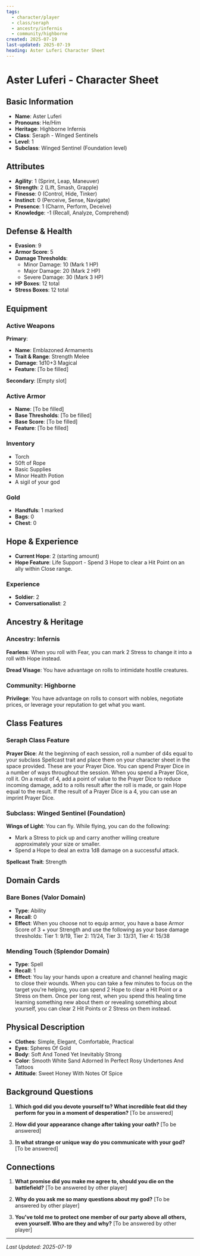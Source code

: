 ```yaml
---
tags:
  - character/player
  - class/seraph
  - ancestry/infernis
  - community/highborne
created: 2025-07-19
last-updated: 2025-07-19
heading: Aster Luferi Character Sheet
---
```

# Aster Luferi - Character Sheet

## Basic Information
- **Name**: Aster Luferi
- **Pronouns**: He/Him
- **Heritage**: Highborne Infernis
- **Class**: Seraph - Winged Sentinels
- **Level**: 1
- **Subclass**: Winged Sentinel (Foundation level)

## Attributes
- **Agility**: 1 (Sprint, Leap, Maneuver)
- **Strength**: 2 (Lift, Smash, Grapple)
- **Finesse**: 0 (Control, Hide, Tinker)
- **Instinct**: 0 (Perceive, Sense, Navigate)
- **Presence**: 1 (Charm, Perform, Deceive)
- **Knowledge**: -1 (Recall, Analyze, Comprehend)

## Defense & Health
- **Evasion**: 9
- **Armor Score**: 5
- **Damage Thresholds**:
  - Minor Damage: 10 (Mark 1 HP)
  - Major Damage: 20 (Mark 2 HP)
  - Severe Damage: 30 (Mark 3 HP)
- **HP Boxes**: 12 total
- **Stress Boxes**: 12 total

## Equipment

### Active Weapons
**Primary**: 
- **Name**: Emblazoned Armaments
- **Trait & Range**: Strength Melee
- **Damage**: 1d10+3 Magical
- **Feature**: [To be filled]

**Secondary**: [Empty slot]

### Active Armor
- **Name**: [To be filled]
- **Base Thresholds**: [To be filled]
- **Base Score**: [To be filled]
- **Feature**: [To be filled]

### Inventory
- Torch
- 50ft of Rope
- Basic Supplies
- Minor Health Potion
- A sigil of your god

### Gold
- **Handfuls**: 1 marked
- **Bags**: 0
- **Chest**: 0

## Hope & Experience
- **Current Hope**: 2 (starting amount)
- **Hope Feature**: Life Support - Spend 3 Hope to clear a Hit Point on an ally within Close range.

### Experience
- **Soldier**: 2
- **Conversationalist**: 2

## Ancestry & Heritage

### Ancestry: Infernis
**Fearless**: When you roll with Fear, you can mark 2 Stress to change it into a roll with Hope instead.

**Dread Visage**: You have advantage on rolls to intimidate hostile creatures.

### Community: Highborne
**Privilege**: You have advantage on rolls to consort with nobles, negotiate prices, or leverage your reputation to get what you want.

## Class Features

### Seraph Class Feature
**Prayer Dice**: At the beginning of each session, roll a number of d4s equal to your subclass Spellcast trait and place them on your character sheet in the space provided. These are your Prayer Dice. You can spend Prayer Dice in a number of ways throughout the session. When you spend a Prayer Dice, roll it. On a result of 4, add a point of value to the Prayer Dice to reduce incoming damage, add to a rolls result after the roll is made, or gain Hope equal to the result. If the result of a Prayer Dice is a 4, you can use an imprint Prayer Dice.

### Subclass: Winged Sentinel (Foundation)
**Wings of Light**: You can fly. While flying, you can do the following:
- Mark a Stress to pick up and carry another willing creature approximately your size or smaller.
- Spend a Hope to deal an extra 1d8 damage on a successful attack.

**Spellcast Trait**: Strength

## Domain Cards

### Bare Bones (Valor Domain)
- **Type**: Ability
- **Recall**: 0
- **Effect**: When you choose not to equip armor, you have a base Armor Score of 3 + your Strength and use the following as your base damage thresholds: Tier 1: 9/19, Tier 2: 11/24, Tier 3: 13/31, Tier 4: 15/38

### Mending Touch (Splendor Domain)
- **Type**: Spell
- **Recall**: 1
- **Effect**: You lay your hands upon a creature and channel healing magic to close their wounds. When you can take a few minutes to focus on the target you're helping, you can spend 2 Hope to clear a Hit Point or a Stress on them. Once per long rest, when you spend this healing time learning something new about them or revealing something about yourself, you can clear 2 Hit Points or 2 Stress on them instead.

## Physical Description
- **Clothes**: Simple, Elegant, Comfortable, Practical
- **Eyes**: Spheres Of Gold
- **Body**: Soft And Toned Yet Inevitably Strong
- **Color**: Smooth White Sand Adorned In Perfect Rosy Undertones And Tattoos
- **Attitude**: Sweet Honey With Notes Of Spice

## Background Questions
1. **Which god did you devote yourself to? What incredible feat did they perform for you in a moment of desperation?**
   [To be answered]

2. **How did your appearance change after taking your oath?**
   [To be answered]

3. **In what strange or unique way do you communicate with your god?**
   [To be answered]

## Connections
1. **What promise did you make me agree to, should you die on the battlefield?**
   [To be answered by other player]

2. **Why do you ask me so many questions about my god?**
   [To be answered by other player]

3. **You've told me to protect one member of our party above all others, even yourself. Who are they and why?**
   [To be answered by other player]

---
*Last Updated: 2025-07-19*